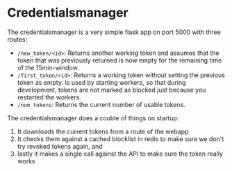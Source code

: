 # Credentialsmanager

The credentialsmanager is a very simple flask app on port 5000 with three routes:
- `/new_token/<id>`: Returns another working token and assumes that the token that was previously returned is now empty for the remaining time of the 15min-window.
- `/first_token/<id>`: Returns a working token without setting the previous token as empty. Is used by starting workers, so that during development, tokens are not marked as blocked just because you restarted the workers.
- `/num_tokens`: Returns the current number of usable tokens.

The credentialsmanager does a couble of things on startup:
1. It downloads the current tokens from a route of the webapp
2. It checks them against a cached blocklist in redis to make sure we don't try revoked tokens again, and
3. lastly it makes a single call against the API to make sure the token really works

